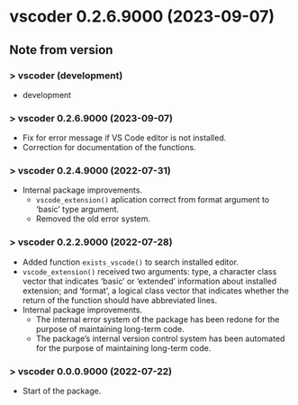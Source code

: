 # vscoder 0.2.6.9000 (2023-09-07)

## Note from version

### &gt; vscoder (development)

-   development

### &gt; vscoder 0.2.6.9000 (2023-09-07)

- Fix for error message if VS Code editor is not installed.
- Correction for documentation of the functions.

### &gt; vscoder 0.2.4.9000 (2022-07-31)

-   Internal package improvements.
    -   `vscode_extension()` aplication correct from format argument to
        ‘basic’ type argument.
    -   Removed the old error system.

### &gt; vscoder 0.2.2.9000 (2022-07-28)

-   Added function `exists_vscode()` to search installed editor.
-   `vscode_extension()` received two arguments: type, a character class
    vector that indicates ‘basic’ or ‘extended’ information about
    installed extension; and ‘format’, a logical class vector that
    indicates whether the return of the function should have abbreviated
    lines.
-   Internal package improvements.
    -   The internal error system of the package has been redone for the
        purpose of maintaining long-term code.
    -   The package’s internal version control system has been automated
        for the purpose of maintaining long-term code.

### &gt; vscoder 0.0.0.9000 (2022-07-22)

-   Start of the package.
